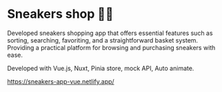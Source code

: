 # Sneakers shop 👟💥 

Developed sneakers shopping app that offers essential features such as sorting, searching, favoriting, and a straightforward basket system. Providing a practical platform for browsing and purchasing sneakers with ease.

Developed with Vue.js, Nuxt, Pinia store, mock API, Auto animate.

https://sneakers-app-vue.netlify.app/
